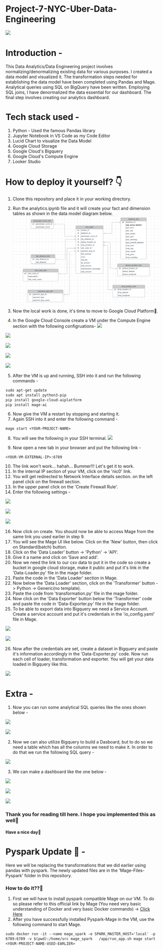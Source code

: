 # Project-7-NYC-Uber-Data-Engineering

![](Images/Data-Flow.png)


# Introduction - 
This Data Analytics/Data Engineering project involves normalizing/denormalizing existing data for various purposes. I created a data model and visualized it. The transformation steps needed for establishing the data model have been completed using Pandas and Mage. Analytical queries using SQL on BigQuery have been written. Employing SQL joins, I have denormalized the data essential for our dashboard. The final step involves creating our analytics dashboard.

# Tech stack used - 
1. Python - Used the famous Pandas library
2. Jupyter Notebook in VS Code as my Code Editor
3. Lucid Chart to visualize the Data Model
4. Google Cloud Storage
5. Google Cloud's Bigquery
6. Google Cloud's Compute Engine
7. Looker Studio

# How to deploy it yourself? 👇
1. Clone this repository and place it in your working directory.
2. Run the analytics.ipynb file and it will create your fact and dimension tables as shown in the data model diagram below.
![](Images/Data-Model.png)

3. Now the local work is done, it's time to move to Google Cloud Platform🍻.
4. In the Google Cloud Console create a VM under the Compute Engine section with the following configruations-
![](Images/Config-1.png)

![](Images/Config-2.png)

![](Images/Config-3.png)

![](Images/Config-4.png)

![](Images/Config-5.png)

5. After the VM is up and running, SSH into it and run the following commands -
```
sudo apt-get update
sudo apt install python3-pip
pip install google-cloud-aiplatform
pip install mage-ai
```
6. Now give the VM a restart by stopping and starting it.
7. Again SSH into it and enter the following command -
```
mage start <YOUR-PROJECT-NAME>
```
8. You will see the following in your SSH terminal.
![](Images/SSH-Terminal-Mage.png)

9. Now open a new tab in your browser and put the following link -
```
<YOUR-VM-EXTERNAL-IP>:6789
```
10. The link won't work... hahah... Bummer!!! Let's get it to work.
11. In the internal IP section of your VM, click on the 'nic0' link.
12. You will get redirected to Network Interface details section. on the left panel click on the firewall section.
13. In the upper panel click on the 'Create Firewall Rule'.
14. Enter the following settings -

![](Images/Mage-Access-1.png)

![](Images/Mage-Access-2.png)

![](Images/Mage-Access-3.png)

16. Now click on create. You should now be able to access Mage from the same link you used earlier in step 9.
17. You will see the Mage UI like below. Click on the 'New' button, then click on Standard(batch) button.
18. Click on the 'Data Loader' button -> 'Python' -> 'API'.
19. Give it a name and click on 'Save and add'.
20. Now we need the link to our csv data to put it in the code so create a bucket in google cloud storage, make it public and put it's link in the 'Data-Loader.py' file in the mage folder.
21. Paste the code in the 'Data Loader' section in Mage.
22. Now below the 'Data Loader' section, click on the 'Transformer' button -> Python -> Generic(no template).
23. Paste the code from 'transformation.py' file in the mage folder.
24. Now click on the 'Data Exporter' button below the 'Transformer' code and paste the code in 'Data-Exporter.py' file in the mage folder.
25. To be able to export data into Bigquery we need a Service Account. Create a service account and put it's credentials in the 'io_config.yaml' file in Mage.

![](Images/Config-gcp.png)

![](Images/Config-gcp-2.png)

26. Now after the credentials are set, create a dataset in Bigquery and paste it's information accordingly in the 'Data-Exporter.py' code. Now run each cell of loader, transformation and exporter. You will get your data loaded in Bigquery like this.

![](Images/Bigquery.png)

# Extra - 
1. Now you can run some analytical SQL queries like the ones shown below -

![](Images/SQL-1.png)

![](Images/SQL-2.png)

2. Now we can also utilize Bigquery to build a Dasboard, but to do so we need a table which has all the columns we need to make it. In order to do that we run the following SQL query - 

![](Images/all-table.png)

3. We can make a dashboard like the one below -

![](Images/dashboard-1.png)

![](Images/dashboard-2.png)

![](Images/dashboard-3.png)

### Thank you for reading till here. I hope you implemented this as well🫠

#### Have a nice day🍻

# Pyspark Update 🍻 - 
Here we will be replacing the transformations that we did earlier using pandas with pyspark. The newly updated files are in the 'Mage-Files-Pyspark' folder in this repository.

### How to do it??🤔
1. First we will have to install pyspark compatible Mage on our VM. To do so please refer to this official link by Mage (You need very basic understanding of Docker and very basic Docker commands) -> [Click Here](https://docs.mage.ai/integrations/spark-pyspark)
2. After you have successfully installed Pyspark-Mage in the VM, use the following command to start Mage.
```
sudo docker run -it --name mage_spark -e SPARK_MASTER_HOST='local' -p 6789:6789 -v $(pwd):/home/src mage_spark   /app/run_app.sh mage start <YOUR-PROJECT-NAME-USED-EARLIER>
```











